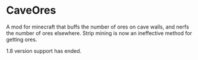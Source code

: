 # CaveOres
A mod for minecraft that buffs the number of ores on cave walls, and nerfs the number of ores elsewhere. Strip mining is now an ineffective method for getting ores.


1.8 version support has ended.
